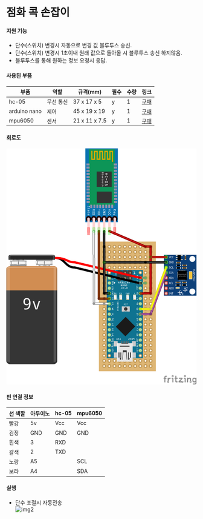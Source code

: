 # 점화 콕 손잡이

#### 지원 기능
- 단수(스위치) 변경시 자동으로 변경 값 블루투스 송신.
- 단수(스위치) 변경시 1초이내 원래 값으로 돌아올 시 블루투스 송신 하지않음.
- 블루투스를 통해 원하는 정보 요청시 응답.

#### 사용된 부품
|부품   |역할|규격(mm)|필수|수량|링크|
|---|---|---|---|---|---|
|hc-05|무선 통신|37 x 17 x 5|y|1|[구매](https://www.coupang.com/vp/products/248838944?itemId=787322013&isAddedCart=)|
|arduino nano|제어|45 x 19 x 19|y|1|[구매](https://www.coupang.com/vp/products/23992271?itemId=93366956&isAddedCart=)|
|mpu6050|센서|21 x 11 x 7.5|y|1|[구매](https://www.coupang.com/vp/products/5016114191?itemId=6721993893&isAddedCart=)|

#### 회로도
![img1](ignition_cock_handle_schematic.png)

#### 핀 연결 정보
|선 색깔|아두이노|hc-05|mpu6050|
|----|---|---|---|
|빨강|5v|Vcc|Vcc|
|검정|GND|GND|GND|
|흰색|3|RXD|    |
|갈색|2|TXD|    |
|노랑|A5|    |SCL|
|보라|A4|    |SDA|

#### 실행
- 단수 조절시 자동전송   
![img2](GIF/단수%20조절시%20자동전송.gif)